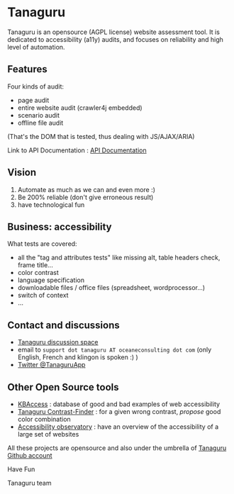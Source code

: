 # Tanaguru

Tanaguru is an opensource (AGPL license) website assessment tool. It is dedicated to accessibility (a11y) audits, and
focuses on reliability and high level of automation.

## Features

Four kinds of audit:

* page audit
* entire website audit (crawler4j embedded)
* scenario audit
* offline file audit

(That's the DOM that is tested, thus dealing with JS/AJAX/ARIA)

Link to API Documentation : [API Documentation](tanaguru-rest/src/main/resources/docs/api-doc.adoc)

## Vision

1. Automate as much as we can and even more :)
2. Be 200% reliable (don't give erroneous result)
3. have technological fun

## Business: accessibility

What tests are covered:

* all the "tag and attributes tests" like missing alt, table headers check, frame title...
* color contrast
* language specification
* downloadable files / office files (spreadsheet, wordprocessor...)
* switch of context
* ...

## Contact and discussions

* [Tanaguru discussion space](http://discuss.tanaguru.org)
* email to `support dot tanaguru AT oceaneconsulting dot com` (only English, French and klingon is spoken :) )
* [Twitter @TanaguruApp](https://twitter.com/tanaguruapp)

## Other Open Source tools

* [KBAccess](http://www.kbaccess.org/) : database of good and bad examples of web accessibility
* [Tanaguru Contrast-Finder](http://contrast-finder.tanaguru.com/) : for a given wrong contrast, *propose* good color
  combination
* [Accessibility observatory](http://observatoire-accessibilite.org/) : have an overview of the accessibility of a large
  set of websites

All these projects are opensource and also under the umbrella of [Tanaguru Github account](https://github.com/Tanaguru)

Have Fun

Tanaguru team
